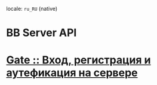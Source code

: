 locale: `ru_RU` (native)

# BB Server API

# [Gate :: Вход, регистрация и аутефикация на сервере](./Gate.md)

